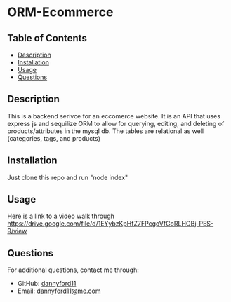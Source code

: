 # ORM-Ecommerce

## Table of Contents
- [Description](#description)
- [Installation](#installation)
- [Usage](#usage)
- [Questions](#questions)

## Description
This is a backend serivce for an eccomerce website. It is an API that uses express js and sequilize ORM to allow for querying, editing, and deleting of products/attributes in the mysql db. The tables are relational as well (categories, tags, and products)

## Installation
Just clone this repo and run "node index"

## Usage
Here is a link to a video walk through
https://drive.google.com/file/d/1EYybzKpHfZ7FPcgoVfGoRLHOBj-PES-9/view


## Questions
For additional questions, contact me through:
- GitHub: [dannyford11](https://github.com/dannyford11)
- Email: dannyford11@me.com
